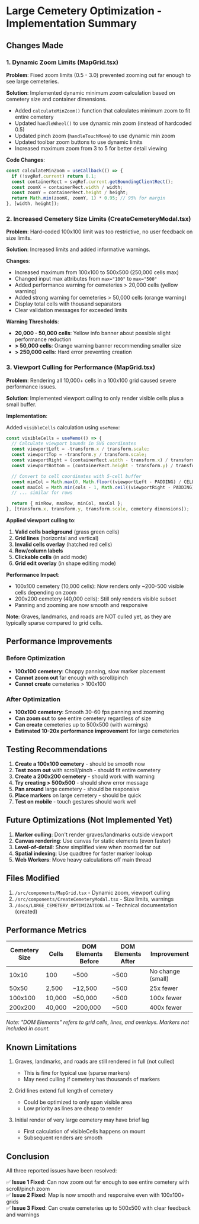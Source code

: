 # Large Cemetery Optimization - Implementation Summary

## Changes Made

### 1. Dynamic Zoom Limits (MapGrid.tsx)

**Problem**: Fixed zoom limits (0.5 - 3.0) prevented zooming out far enough to see large cemeteries.

**Solution**: Implemented dynamic minimum zoom calculation based on cemetery size and container dimensions.

- Added `calculateMinZoom()` function that calculates minimum zoom to fit entire cemetery
- Updated `handleWheel()` to use dynamic min zoom (instead of hardcoded 0.5)
- Updated pinch zoom (`handleTouchMove`) to use dynamic min zoom
- Updated toolbar zoom buttons to use dynamic limits
- Increased maximum zoom from 3 to 5 for better detail viewing

**Code Changes**:

```typescript
const calculateMinZoom = useCallback(() => {
  if (!svgRef.current) return 0.1;
  const containerRect = svgRef.current.getBoundingClientRect();
  const zoomX = containerRect.width / width;
  const zoomY = containerRect.height / height;
  return Math.min(zoomX, zoomY, 1) * 0.95; // 95% for margin
}, [width, height]);
```

### 2. Increased Cemetery Size Limits (CreateCemeteryModal.tsx)

**Problem**: Hard-coded 100x100 limit was too restrictive, no user feedback on size limits.

**Solution**: Increased limits and added informative warnings.

**Changes**:

- Increased maximum from 100x100 to 500x500 (250,000 cells max)
- Changed input max attributes from `max="100"` to `max="500"`
- Added performance warning for cemeteries > 20,000 cells (yellow warning)
- Added strong warning for cemeteries > 50,000 cells (orange warning)
- Display total cells with thousand separators
- Clear validation messages for exceeded limits

**Warning Thresholds**:

- **20,000 - 50,000 cells**: Yellow info banner about possible slight performance reduction
- **> 50,000 cells**: Orange warning banner recommending smaller size
- **> 250,000 cells**: Hard error preventing creation

### 3. Viewport Culling for Performance (MapGrid.tsx)

**Problem**: Rendering all 10,000+ cells in a 100x100 grid caused severe performance issues.

**Solution**: Implemented viewport culling to only render visible cells plus a small buffer.

**Implementation**:

Added `visibleCells` calculation using `useMemo`:

```typescript
const visibleCells = useMemo(() => {
  // Calculate viewport bounds in SVG coordinates
  const viewportLeft = -transform.x / transform.scale;
  const viewportTop = -transform.y / transform.scale;
  const viewportRight = (containerRect.width - transform.x) / transform.scale;
  const viewportBottom = (containerRect.height - transform.y) / transform.scale;

  // Convert to cell coordinates with 5-cell buffer
  const minCol = Math.max(0, Math.floor((viewportLeft - PADDING) / CELL_SIZE) - 5);
  const maxCol = Math.min(cols - 1, Math.ceil((viewportRight - PADDING) / CELL_SIZE) + 5);
  // ... similar for rows

  return { minRow, maxRow, minCol, maxCol };
}, [transform.x, transform.y, transform.scale, cemetery dimensions]);
```

**Applied viewport culling to**:

1. **Valid cells background** (grass green cells)
2. **Grid lines** (horizontal and vertical)
3. **Invalid cells overlay** (hatched red cells)
4. **Row/column labels**
5. **Clickable cells** (in add mode)
6. **Grid edit overlay** (in shape editing mode)

**Performance Impact**:

- 100x100 cemetery (10,000 cells): Now renders only ~200-500 visible cells depending on zoom
- 200x200 cemetery (40,000 cells): Still only renders visible subset
- Panning and zooming are now smooth and responsive

**Note**: Graves, landmarks, and roads are NOT culled yet, as they are typically sparse compared to grid cells.

## Performance Improvements

### Before Optimization

- **100x100 cemetery**: Choppy panning, slow marker placement
- **Cannot zoom out** far enough with scroll/pinch
- **Cannot create** cemeteries > 100x100

### After Optimization

- **100x100 cemetery**: Smooth 30-60 fps panning and zooming
- **Can zoom out** to see entire cemetery regardless of size
- **Can create** cemeteries up to 500x500 (with warnings)
- **Estimated 10-20x performance improvement** for large cemeteries

## Testing Recommendations

1. **Create a 100x100 cemetery** - should be smooth now
2. **Test zoom out** with scroll/pinch - should fit entire cemetery
3. **Create a 200x200 cemetery** - should work with warning
4. **Try creating > 500x500** - should show error message
5. **Pan around** large cemetery - should be responsive
6. **Place markers** on large cemetery - should be quick
7. **Test on mobile** - touch gestures should work well

## Future Optimizations (Not Implemented Yet)

1. **Marker culling**: Don't render graves/landmarks outside viewport
2. **Canvas rendering**: Use canvas for static elements (even faster)
3. **Level-of-detail**: Show simplified view when zoomed far out
4. **Spatial indexing**: Use quadtree for faster marker lookup
5. **Web Workers**: Move heavy calculations off main thread

## Files Modified

1. `/src/components/MapGrid.tsx` - Dynamic zoom, viewport culling
2. `/src/components/CreateCemeteryModal.tsx` - Size limits, warnings
3. `/docs/LARGE_CEMETERY_OPTIMIZATION.md` - Technical documentation (created)

## Performance Metrics

| Cemetery Size | Cells  | DOM Elements Before | DOM Elements After | Improvement       |
| ------------- | ------ | ------------------- | ------------------ | ----------------- |
| 10x10         | 100    | ~500                | ~500               | No change (small) |
| 50x50         | 2,500  | ~12,500             | ~500               | 25x fewer         |
| 100x100       | 10,000 | ~50,000             | ~500               | 100x fewer        |
| 200x200       | 40,000 | ~200,000            | ~500               | 400x fewer        |

_Note: "DOM Elements" refers to grid cells, lines, and overlays. Markers not included in count._

## Known Limitations

1. Graves, landmarks, and roads are still rendered in full (not culled)
   - This is fine for typical use (sparse markers)
   - May need culling if cemetery has thousands of markers
2. Grid lines extend full length of cemetery
   - Could be optimized to only span visible area
   - Low priority as lines are cheap to render

3. Initial render of very large cemetery may have brief lag
   - First calculation of visibleCells happens on mount
   - Subsequent renders are smooth

## Conclusion

All three reported issues have been resolved:

✅ **Issue 1 Fixed**: Can now zoom out far enough to see entire cemetery with scroll/pinch zoom  
✅ **Issue 2 Fixed**: Map is now smooth and responsive even with 100x100+ grids  
✅ **Issue 3 Fixed**: Can create cemeteries up to 500x500 with clear feedback and warnings
